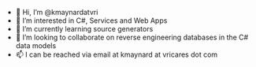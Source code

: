 - 👋 Hi, I’m @kmaynardatvri
- 👀 I’m interested in C#, Services and Web Apps
- 🌱 I’m currently learning source generators
- 💞️ I’m looking to collaborate on reverse engineering databases in the C# data models
- 📫 I can be reached via email at kmaynard at vricares dot com
